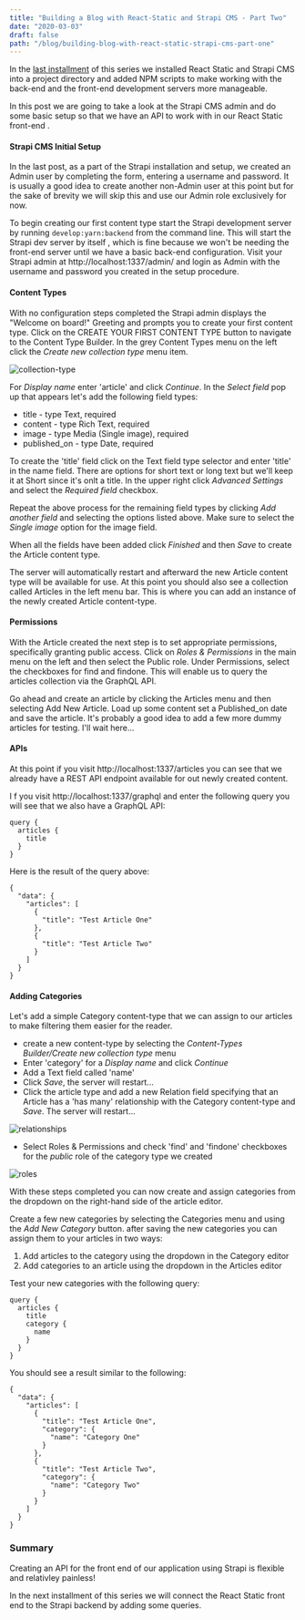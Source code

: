 ```yaml
---
title: "Building a Blog with React-Static and Strapi CMS - Part Two"
date: "2020-03-03"
draft: false
path: "/blog/building-blog-with-react-static-strapi-cms-part-one"
---
```


In the [last installment](https://robinleboe.me/blog/building-blog-with-react-static-strapi-cms-part-one) of this series we installed React Static and Strapi CMS into a project directory and added NPM scripts to make working with the back-end and the front-end development servers more manageable. 

In this post we are going to take a look at the Strapi CMS admin and do some basic setup so that we have an API to work with in our React Static front-end .

#### Strapi CMS Initial Setup

In the last post, as a part of the Strapi installation and setup, we created an Admin user by completing the form, entering a username and password. It is usually a good idea to create another non-Admin user at this point but for the sake of brevity we will skip this and use our Admin role exclusively for now.

To begin creating our first content type start the Strapi development server by running `develop:yarn:backend` from the command line. This will start the Strapi dev server by itself , which is fine because we won't be needing the front-end server until we have a basic back-end configuration. Visit your Strapi admin at http://localhost:1337/admin/ and login as Admin with the username and password you created in the setup procedure.

#### Content Types

With no configuration steps completed the Strapi admin displays the "Welcome on board!" Greeting and prompts you to create your first content type. Click on the CREATE YOUR FIRST CONTENT TYPE button to navigate to the Content Type Builder. In the grey Content Types menu on the left click the *Create new collection type* menu item.

![collection-type](./image-20200303232829448.png)

For *Display name* enter 'article' and click *Continue*. In the *Select field* pop up that appears let's add the following field types:

- title - type Text, required
- content - type Rich Text, required
- image - type Media (Single image), required
- published_on - type Date, required

To create the 'title' field click on the Text field type selector and enter 'title' in the name field. There are options for short text or long text but we'll keep it at Short since it's onlt a title. In the upper right click *Advanced Settings* and select the *Required field* checkbox.

Repeat the above process for the remaining field types by clicking *Add another field* and selecting the options listed above. Make sure to select the *Single image* option for the image field.

When all the fields have been added click *Finished* and then *Save* to create the Article content type.

The server will automatically restart and afterward the new Article content type will be available for use. At this point you should also see a collection called Articles in the left menu bar. This is where you can add an instance of the newly created Article content-type.

#### Permissions

With the Article created the next step is to  set appropriate permissions, specifically granting public access. Click on *Roles & Permissions* in the main menu on the left and then select the Public role. Under Permissions, select the checkboxes for find and findone. This will enable us to query the articles collection via the GraphQL API.

Go ahead and create an article by clicking the Articles menu and then selecting Add New Article. Load up some content set a Published_on date and save the article. It's probably a good idea to add a few more dummy articles for testing. I'll wait here...

#### APIs

At this point if you visit http://localhost:1337/articles you can see that we already have a REST API endpoint available for out newly created content.

I f you visit http://localhost:1337/graphql and enter the following query you will see that we also have a GraphQL API:

```
query {
  articles {
    title
  }
}
```

Here is the result of the query above:

```
{
  "data": {
    "articles": [
      {
        "title": "Test Article One"
      },
      {
        "title": "Test Article Two"
      }
    ]
  }
}
```

#### Adding Categories

Let's add a simple Category content-type that we can assign to our articles to make filtering them easier for the reader.

- create a new content-type by selecting the *Content-Types Builder/Create new collection type* menu
- Enter 'category' for a *Display name* and click *Continue*
- Add a Text field called 'name'
- Click *Save*, the server will restart...
- Click the article type and add a new Relation field specifying that an Article has a 'has many' relationship with the Category content-type and *Save*. The server will restart...

![relationships](./image-20200305110255238.png)

- Select Roles & Permissions and check 'find' and 'findone' checkboxes for the *public* role of the category type we created 

![roles](./image-20200305110623394.png)

With these steps completed you can now create and assign categories from the dropdown on the right-hand side of the article editor.

Create a few new categories by selecting the Categories menu and using the *Add New Category* button. after saving the new categories you can assign them to your articles in two ways:

1. Add articles to the category using the dropdown in the Category editor
2. Add categories to an article using the dropdown in the Articles editor

Test your new categories with the following query:

```
query {
  articles {
    title
    category {
      name
    }
  }
}
```

You should see a result similar to the following:

```
{
  "data": {
    "articles": [
      {
        "title": "Test Article One",
        "category": {
          "name": "Category One"
        }
      },
      {
        "title": "Test Article Two",
        "category": {
          "name": "Category Two"
        }
      }
    ]
  }
}
```



### Summary

Creating an API for the front end of our application using Strapi is flexible and relativley painless!

In the next installment of this series we will connect the React Static front end to the Strapi backend by adding some queries.